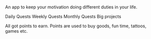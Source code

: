 An app to keep your motivation doing different duties in your life.

Daily Quests
Weekly Quests
Monthly Quests
Big projects

All got points to earn.
Points are used to buy goods, fun time, tattoos, games etc.
